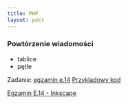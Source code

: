 ```yaml
---
title: PHP
layout: post
---
```


### Powtórzenie wiadomości
 - tablice
 - pętle


Zadanie: [egzamin e.14](http://technikinformatyk.pl/ee09/egzamin-praktyczny-e-14-czerwiec-2017-zadanie-2/)
[Przykladowy kod](https://gist.github.com/adriannowak/c4e008774e19086b7bc7133e3b4846c6)

[Egzamin E.14 - Inkscape](http://technikinformatyk.pl/ee09/egzamin-praktyczny-e-14-czerwiec-2017-zadanie-5/)